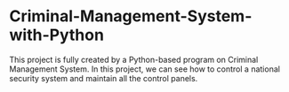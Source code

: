 # Criminal-Management-System-with-Python
This project is fully created by a Python-based program on Criminal Management System. In this project, we can see how to control a national security system and maintain all the control panels.
